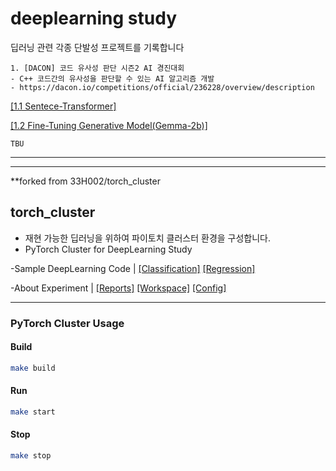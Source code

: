 # deeplearning study
딥러닝 관련 각종 단발성 프로젝트를 기록합니다


    1. [DACON] 코드 유사성 판단 시즌2 AI 경진대회
    - C++ 코드간의 유사성을 판단할 수 있는 AI 알고리즘 개발
    - https://dacon.io/competitions/official/236228/overview/description

[[1.1 Sentece-Transformer]]()

[[1.2 Fine-Tuning Generative Model(Gemma-2b)]]()


    TBU






---
---
**forked from 33H002/torch_cluster
## torch_cluster
- 재현 가능한 딥러닝을 위하여 파이토치 클러스터 환경을 구성합니다.
- PyTorch Cluster for DeepLearning Study

-Sample DeepLearning Code | 
[[Classification]](https://github.com/33H002/torch_cluster/blob/main/script/Classification.ipynb) 
[[Regression]](https://github.com/33H002/torch_cluster/blob/main/script/Regression.ipynb)

-About Experiment | 
[[Reports]](https://wandb.ai/33h002/public/reports/Experimental-Reports--VmlldzozOTYzMjk5)
[[Workspace]](https://wandb.ai/33h002/public?workspace=user-33h002)
[[Config]](https://wandb.ai/33h002/public/runs/mneq6tmp/overview?workspace=user-33h002)



---
### PyTorch Cluster Usage 
#### Build 
```bash
make build
```
#### Run 
```bash
make start
```
#### Stop
```bash
make stop
```
